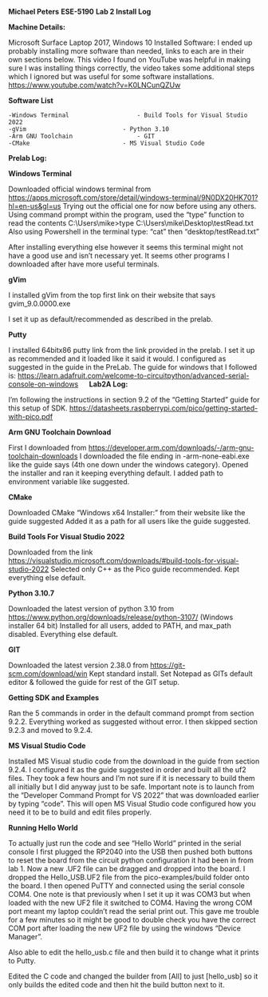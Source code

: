**Michael Peters**
**ESE-5190**
**Lab 2 Install Log**

**Machine Details:**

Microsoft Surface Laptop 2017, Windows 10
Installed Software:
I ended up probably installing more software than needed, links to each are in their own sections below.
This video I found on YouTube was helpful in making sure I was installing things correctly, the video takes some additional steps which I ignored but was useful for some software installations.
https://www.youtube.com/watch?v=K0LNCunQZUw

**Software List**

	-Windows Terminal					- Build Tools for Visual Studio 2022
	-gVim							- Python 3.10
	-Arm GNU Toolchain					- GIT
	-CMake							- MS Visual Studio Code

**Prelab Log:**

**Windows Terminal**

Downloaded official windows terminal from https://apps.microsoft.com/store/detail/windows-terminal/9N0DX20HK701?hl=en-us&gl=us
Trying out the official one for now before using any others.
Using command prompt within the program, used the “type” function to read the contents
C:\Users\mike>type C:\Users\mike\Desktop\testRead.txt
Also using Powershell in the terminal type: “cat” then “desktop/testRead.txt”

After installing everything else however it seems this terminal might not have a good use and isn’t necessary yet. It seems other programs I downloaded after have more useful terminals.

**gVim**

I installed gVim from the top first link on their website that says gvim_9.0.0000.exe
 
I set it up as default/recommended as described in the prelab.

**Putty**

I installed 64bitx86 putty link from the link provided in the prelab. I set it up as recommended and it loaded like it said it would. I configured as suggested in the guide in the PreLab. The guide for windows that I followed is:
https://learn.adafruit.com/welcome-to-circuitpython/advanced-serial-console-on-windows 
 
**Lab2A Log:**

I’m following the instructions in section 9.2 of the “Getting Started” guide for this setup of SDK. 
https://datasheets.raspberrypi.com/pico/getting-started-with-pico.pdf 

**Arm GNU Toolchain Download**

First I downloaded from https://developer.arm.com/downloads/-/arm-gnu-toolchain-downloads
I downloaded the file ending in -arm-none-eabi.exe like the guide says (4th one down under the windows category). Opened the installer and ran it keeping everything default. I added path to environment variable like suggested.

**CMake**

Downloaded CMake “Windows x64 Installer:” from their website like the guide suggested
Added it as a path for all users like the guide suggested.

**Build Tools For Visual Studio 2022**

Downloaded from the link https://visualstudio.microsoft.com/downloads/#build-tools-for-visual-studio-2022
Selected only C++ as the Pico guide recommended. Kept everything else default.

**Python 3.10.7**

Downloaded the latest version of python 3.10 from https://www.python.org/downloads/release/python-3107/ (Windows installer 64 bit)
Installed for all users, added to PATH, and max_path disabled. Everything else default.

**GIT**

Downloaded the latest version 2.38.0 from https://git-scm.com/download/win
Kept standard install. Set Notepad as GITs default editor & followed the guide for rest of the GIT setup.

**Getting SDK and Examples**

Ran the 5 commands in order in the default command prompt from section 9.2.2. Everything worked as suggested without error. I then skipped section 9.2.3 and moved to 9.2.4.

**MS Visual Studio Code**

Installed MS Visual studio code from the download in the guide from section 9.2.4. I configured it as the guide suggested in order and built all the uf2 files. They took a few hours and I’m not sure if it is necessary to build them all initially but I did anyway just to be safe. Important note is to launch from the “Developer Command Prompt for VS 2022” that was downloaded earlier by typing “code”. This will open MS Visual Studio code configured how you need it to be to build and edit files properly.

**Running Hello World**

To actually just run the code and see “Hello World” printed in the serial console I first plugged the RP2040 into the USB then pushed both buttons to reset the board  from the circuit python configuration it had been in from lab 1. Now a new .UF2 file can be dragged and dropped into the board. I dropped the Hello_USB.UF2 file from the pico-examples/build folder onto the board. I then opened PuTTY and connected using the serial console COM4. One note is that previously when I set it up it was COM3 but when loaded with the new UF2 file it switched to COM4. Having the wrong COM port meant my laptop couldn’t read the serial print out. This gave me trouble for a few minutes so it might be good to double check you have the correct COM port after loading the new UF2 file by using the windows “Device Manager”.
 

Also able to edit the hello_usb.c file and then build it to change what it prints to Putty.
 
Edited the C code and changed the builder from [All] to just [hello_usb] so it only builds the edited code and then hit the build button next to it.

 

